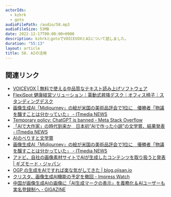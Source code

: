 ```yaml
---
actorIds:
  - kzhrk
  - goto
audioFilePath: /audio/58.mp3
audioFileSize: 53MB
date: 2022-12-17T00:00:00+0900
description: kzhrkとgotoでVOICEVOXとAIについて話しました。
duration: "55:13"
layout: article
title: 58. AIの活用
---
```


<!-- prettier-ignore-start -->
## 関連リンク

- [VOICEVOX \| 無料で使える中品質なテキスト読み上げソフトウェア](https://voicevox.hiroshiba.jp/)
- [FlexiSpot 健康経営ソリューション｜電動式昇降デスク｜オフィス椅子｜スタンディングデスク](https://flexispot.jp/)
- [画像生成AI「Midjourney」の絵が米国の美術品評会で1位に　優勝者「物議を醸すことは分かっていた」 - ITmedia NEWS](https://www.itmedia.co.jp/news/articles/2209/01/news148.html)
- [Temporary policy: ChatGPT is banned - Meta Stack Overflow](https://meta.stackoverflow.com/questions/421831/temporary-policy-chatgpt-is-banned)
- [「AIで大作家」の時代到来か　日本初“AIで作った小説”の文学賞、結果発表 - ITmedia NEWS](https://www.itmedia.co.jp/news/articles/2211/04/news075.html)
- [AIのべりすと文学賞](https://demeken.net/ai-novelist/)
- [画像生成AI「Midjourney」の絵が米国の美術品評会で1位に　優勝者「物議を醸すことは分かっていた」 - ITmedia NEWS](https://www.itmedia.co.jp/news/articles/2209/01/news148.html)
- [アドビ、自社の画像素材サイトでAIが生成したコンテンツを取り扱うと発表 \| ギズモード・ジャパン](https://www.gizmodo.jp/2022/12/adobe-stock-ai-confirmed.html)
- [OGP の生成をAIですれば楽な気がしてきた \| blog.ojisan.io](https://blog.ojisan.io/draw-ogp-by-ai/)
- [クリスタ、画像生成AI機能の予定を撤回 - Impress Watch](https://www.watch.impress.co.jp/docs/news/1461028.html)
- [中国が画像生成AIの画像に「AI生成マークの表示」を義務化＆AIユーザーも実名登録制へ - GIGAZINE](https://gigazine.net/news/20221213-china-ban-ai-content/)

<!-- prettier-ignore-end -->
